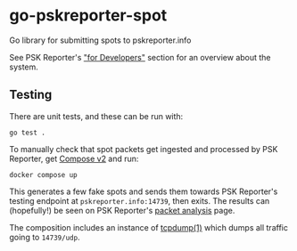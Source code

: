 # go-pskreporter-spot

Go library for submitting spots to pskreporter.info

See PSK Reporter's
["for Developers"](https://pskreporter.info/pskdev.html)
section for an overview about the system.

## Testing

There are unit tests, and these can be run with:

```console
go test .
```

To manually check that spot packets get ingested and processed by PSK Reporter, get
[Compose v2](https://github.com/docker/compose)
and run:

```console
docker compose up
```

This generates a few fake spots and sends them towards PSK Reporter's testing endpoint at
`pskreporter.info:14739`, then exits. The results can (hopefully!) be seen on PSK Reporter's
[packet analysis](https://pskreporter.info/cgi-bin/psk-analysis.pl)
page.

The composition includes an instance of
[tcpdump(1)](https://www.tcpdump.org/)
which dumps all traffic going to `14739/udp`.
